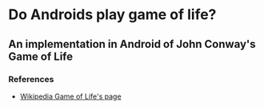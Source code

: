 # Do Androids play game of life?
## An implementation in Android of John Conway's Game of Life

### References
* [Wikipedia Game of Life's page](https://en.wikipedia.org/wiki/Conway's_Game_of_Life)